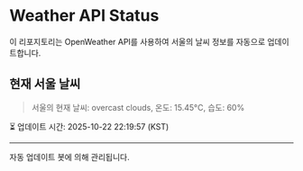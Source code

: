 
# Weather API Status

이 리포지토리는 OpenWeather API를 사용하여 서울의 날씨 정보를 자동으로 업데이트합니다.

## 현재 서울 날씨
> 서울의 현재 날씨: overcast clouds, 온도: 15.45°C, 습도: 60%

⏳ 업데이트 시간: 2025-10-22 22:19:57 (KST)

---
자동 업데이트 봇에 의해 관리됩니다.
